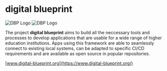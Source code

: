 # digital blueprint

![DBP Logo](https://static.digital-blueprint.org/cd/1.0/logo/svg/dbp_logo_on_black.svg#gh-dark-mode-only)
![DBP Logo](https://static.digital-blueprint.org/cd/1.0/logo/svg/dbp_logo_on_white.svg#gh-light-mode-only)

The project **digital blueprint** aims to build 
all the neccessary tools and processes to develop applications that are 
usable for a wide range of higher education institutions. Apps using 
this framework are able to seamlessly connect to existing local systems,
can be adapted to specific CI/CD requirements and are available as open
source in popular repositories.

[www.digital-blueprint.org](https://www.digital-blueprint.org/)
